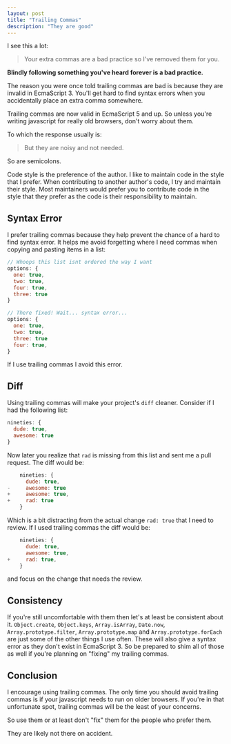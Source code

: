 ```yaml
---
layout: post
title: "Trailing Commas"
description: "They are good"
---
```

I see this a lot:

> Your extra commas are a bad practice so I've removed them for you.

**Blindly following something you've heard forever is a bad practice.**

The reason you were once told trailing commas are bad is because they are invalid in EcmaScript 3. You'll get hard to find syntax errors when you accidentally place an extra comma somewhere.

Trailing commas are now valid in EcmaScript 5 and up. So unless you're writing javascript for really old browsers, don't worry about them.

To which the response usually is:

> But they are noisy and not needed.

So are semicolons.

Code style is the preference of the author. I like to maintain code in the style that I prefer. When contributing to another author's code, I try and maintain their style. Most maintainers would prefer you to contribute code in the style that they prefer as the code is their responsibility to maintain.

## Syntax Error
I prefer trailing commas because they help prevent the chance of a hard to find syntax error. It helps me avoid forgetting where I need commas when copying and pasting items in a list:

``` javascript
// Whoops this list isnt ordered the way I want
options: {
  one: true,
  two: true,
  four: true,
  three: true
}

// There fixed! Wait... syntax error...
options: {
  one: true,
  two: true,
  three: true
  four: true,
}
```

If I use trailing commas I avoid this error.

## Diff
Using trailing commas will make your project's `diff` cleaner. Consider if I had the following list:

``` javascript
nineties: {
  dude: true,
  awesome: true
}
```

Now later you realize that `rad` is missing from this list and sent me a pull request. The diff would be:

``` javascript
    nineties: {
      dude: true,
-     awesome: true
+     awesome: true,
+     rad: true
    }
```

Which is a bit distracting from the actual change `rad: true` that I need to review. If I used trailing commas the diff would be:

``` javascript
    nineties: {
      dude: true,
      awesome: true,
+     rad: true,
    }
```

and focus on the change that needs the review.

## Consistency
If you're still uncomfortable with them then let's at least be consistent about it. `Object.create`, `Object.keys`, `Array.isArray`, `Date.now`, `Array.prototype.filter`, `Array.prototype.map` and `Array.prototype.forEach` are just some of the other things I use often. These will also give a syntax error as they don't exist in EcmaScript 3. So be prepared to shim all of those as well if you're planning on "fixing" my trailing commas.

## Conclusion
I encourage using trailing commas. The only time you should avoid trailing commas is if your javascript needs to run on older browsers. If you're in that unfortunate spot, trailing commas will be the least of your concerns.

So use them or at least don't "fix" them for the people who prefer them.

They are likely not there on accident.
